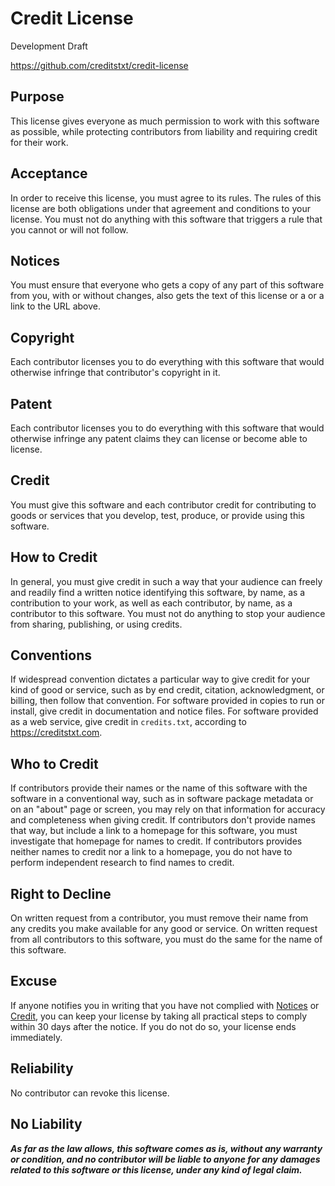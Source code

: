 # Credit License

Development Draft

<https://github.com/creditstxt/credit-license>

## Purpose

This license gives everyone as much permission to work with this software as possible, while protecting contributors from liability and requiring credit for their work.

## Acceptance

In order to receive this license, you must agree to its rules.  The rules of this license are both obligations under that agreement and conditions to your license.  You must not do anything with this software that triggers a rule that you cannot or will not follow.

## Notices

You must ensure that everyone who gets a copy of any part of this software from you, with or without changes, also gets the text of this license or a or a link to the URL above.

## Copyright

Each contributor licenses you to do everything with this software that would otherwise infringe that contributor's copyright in it.

## Patent

Each contributor licenses you to do everything with this software that would otherwise infringe any patent claims they can license or become able to license.

## Credit

You must give this software and each contributor credit for contributing to goods or services that you develop, test, produce, or provide using this software.

## How to Credit

In general, you must give credit in such a way that your audience can freely and readily find a written notice identifying this software, by name, as a contribution to your work, as well as each contributor, by name, as a contributor to this software.  You must not do anything to stop your audience from sharing, publishing, or using credits.

## Conventions

If widespread convention dictates a particular way to give credit for your kind of good or service, such as by end credit, citation, acknowledgment, or billing, then follow that convention.  For software provided in copies to run or install, give credit in documentation and notice files.  For software provided as a web service, give credit in `credits.txt`, according to <https://creditstxt.com>.

## Who to Credit

If contributors provide their names or the name of this software with the software in a conventional way, such as in software package metadata or on an "about" page or screen, you may rely on that information for accuracy and completeness when giving credit.  If contributors don't provide names that way, but include a link to a homepage for this software, you must investigate that homepage for names to credit.  If contributors provides neither names to credit nor a link to a homepage, you do not have to perform independent research to find names to credit.

## Right to Decline

On written request from a contributor, you must remove their name from any credits you make available for any good or service.  On written request from all contributors to this software, you must do the same for the name of this software.

## Excuse

If anyone notifies you in writing that you have not complied with [Notices](#notices) or [Credit](#credit), you can keep your license by taking all practical steps to comply within 30 days after the notice.  If you do not do so, your license ends immediately.

## Reliability

No contributor can revoke this license.

## No Liability

***As far as the law allows, this software comes as is, without any warranty or condition, and no contributor will be liable to anyone for any damages related to this software or this license, under any kind of legal claim.***
